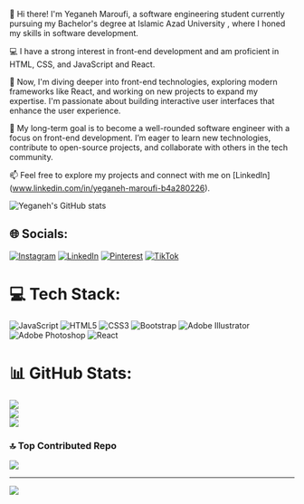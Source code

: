 👋 Hi there! I'm Yeganeh Maroufi, a software engineering student currently pursuing my Bachelor's degree at Islamic Azad University , where I honed my skills in software development.

💻 I have a strong interest in front-end development and am proficient in HTML, CSS, and JavaScript and React.

🚀 Now, I'm diving deeper into front-end technologies, exploring modern frameworks like React, and working on new projects to expand my expertise. I'm passionate about building interactive user interfaces that enhance the user experience.

🎯 My long-term goal is to become a well-rounded software engineer with a focus on front-end development. I’m eager to learn new technologies, contribute to open-source projects, and collaborate with others in the tech community.

📫 Feel free to explore my projects and connect with me on [LinkedIn] (www.linkedin.com/in/yeganeh-maroufi-b4a280226).

![Yeganeh's GitHub stats](https://github-readme-stats.vercel.app/api?username=YeganehMaroufi&show_icons=true&theme=radical)


## 🌐 Socials:
[![Instagram](https://img.shields.io/badge/Instagram-%23E4405F.svg?logo=Instagram&logoColor=white)](https://instagram.com/Yeganeh_mrf) [![LinkedIn](https://img.shields.io/badge/LinkedIn-%230077B5.svg?logo=linkedin&logoColor=white)](https://linkedin.com/in/www.linkedin.com/in/yeganeh-maroufi-b4a280226) [![Pinterest](https://img.shields.io/badge/Pinterest-%23E60023.svg?logo=Pinterest&logoColor=white)](https://pinterest.com/Yeganeh_Maroufi) [![TikTok](https://img.shields.io/badge/TikTok-%23000000.svg?logo=TikTok&logoColor=white)](https://tiktok.com/@yegane.mrf) 

# 💻 Tech Stack:
![JavaScript](https://img.shields.io/badge/javascript-%23323330.svg?style=for-the-badge&logo=javascript&logoColor=%23F7DF1E) ![HTML5](https://img.shields.io/badge/html5-%23E34F26.svg?style=for-the-badge&logo=html5&logoColor=white) ![CSS3](https://img.shields.io/badge/css3-%231572B6.svg?style=for-the-badge&logo=css3&logoColor=white) ![Bootstrap](https://img.shields.io/badge/bootstrap-%238511FA.svg?style=for-the-badge&logo=bootstrap&logoColor=white) ![Adobe Illustrator](https://img.shields.io/badge/adobe%20illustrator-%23FF9A00.svg?style=for-the-badge&logo=adobe%20illustrator&logoColor=white) ![Adobe Photoshop](https://img.shields.io/badge/adobe%20photoshop-%2331A8FF.svg?style=for-the-badge&logo=adobe%20photoshop&logoColor=white) ![React](https://img.shields.io/badge/react-%2320232a.svg?style=for-the-badge&logo=react&logoColor=%2361DAFB)
# 📊 GitHub Stats:
![](https://github-readme-stats.vercel.app/api?username=YeganehMaroufi&theme=dark&hide_border=false&include_all_commits=false&count_private=false)<br/>
![](https://github-readme-streak-stats.herokuapp.com/?user=YeganehMaroufi&theme=dark&hide_border=false)<br/>
![](https://github-readme-stats.vercel.app/api/top-langs/?username=YeganehMaroufi&theme=dark&hide_border=false&include_all_commits=false&count_private=false&layout=compact)

### 🔝 Top Contributed Repo
![](https://github-contributor-stats.vercel.app/api?username=YeganehMaroufi&limit=5&theme=dracula&combine_all_yearly_contributions=true)

---
[![](https://visitcount.itsvg.in/api?id=YeganehMaroufi&icon=2&color=6)](https://visitcount.itsvg.in)

<!-- Proudly created with GPRM ( https://gprm.itsvg.in ) -->
